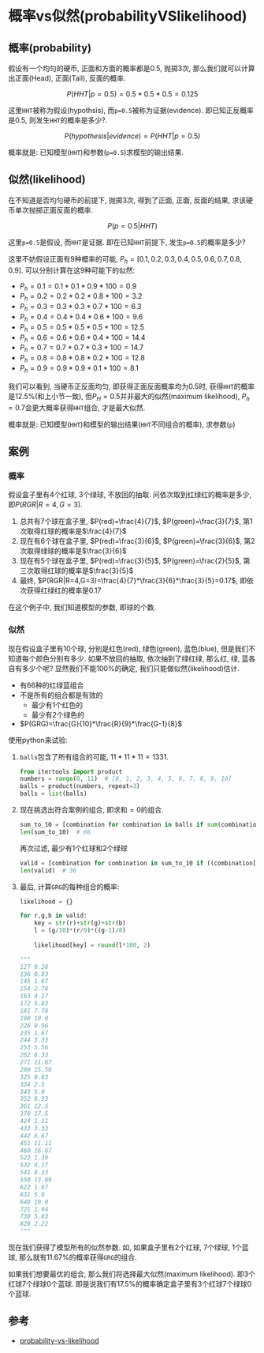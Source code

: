 # 概率vs似然(probabilityVSlikelihood)

## 概率(probability)
假设有一个均匀的硬币, 正面和方面的概率都是0.5, 抛掷3次, 那么我们就可以计算出正面(Head), 正面(Tail), 反面的概率.

$$
P(HHT|p=0.5)= 0.5 * 0.5 * 0.5 = 0.125
$$

这里`HHT`被称为假设(hypothsis), 而`p=0.5`被称为证据(evidence). 即已知正反概率是0.5, 则发生`HHT`的概率是多少?. 

$$
P(hypothesis|evidence) = P(HHT|p=0.5)
$$

概率就是: 已知模型(`HHT`)和参数(`p=0.5`)求模型的输出结果.

## 似然(likelihood)
在不知道是否均匀硬币的前提下, 抛掷3次, 得到了正面, 正面, 反面的结果, 求该硬币单次抛掷正面反面的概率.

$$
P(p=0.5|HHT)
$$

这里`p=0.5`是假设, 而`HHT`是证据. 即在已知`HHT`前提下, 发生`p=0.5`的概率是多少?

这里不妨假设正面有9种概率的可能, $P_h=[0.1, 0.2, 0.3, 0.4, 0.5, 0.6, 0.7, 0.8, 0.9]$. 可以分别计算在这9种可能下的似然:
- $P_h=0.1=0.1*0.1*0.9 * 100= 0.9$
- $P_h=0.2=0.2*0.2*0.8 * 100= 3.2$
- $P_h=0.3=0.3*0.3*0.7 * 100= 6.3$
- $P_h=0.4=0.4*0.4*0.6 * 100= 9.6$
- $P_h=0.5=0.5*0.5*0.5 * 100= 12.5$
- $P_h=0.6=0.6*0.6*0.4 * 100= 14.4$
- $P_h=0.7=0.7*0.7*0.3 * 100= 14.7$
- $P_h=0.8=0.8*0.8*0.2 * 100= 12.8$
- $P_h=0.9=0.9*0.9*0.1 * 100= 8.1$

我们可以看到, 当硬币正反面均匀, 即获得正面反面概率均为0.5时, 获得`HHT`的概率是12.5%(和上小节一致), 但$P_H=0.5$并非最大的似然(maximum likelihood), $P_h=0.7$会更大概率获得`HHT`组合, 才是最大似然.

概率就是: 已知模型(`HHT`)和模型的输出结果(`HHT`不同组合的概率), 求参数(`p`)

## 案例


### 概率

假设盒子里有4个红球, 3个绿球, 不放回的抽取. 问依次取到红绿红的概率是多少, 即$P(RGR|R=4,G=3)$.

1. 总共有7个球在盒子里, $P(red)=\frac{4}{7}$, $P(green)=\frac{3}{7}$, 第1次取得红球的概率是$\frac{4}{7}$
2. 现在有6个球在盒子里, $P(red)=\frac{3}{6}$, $P(green)=\frac{3}{6}$, 第2次取得绿球的概率是$\frac{3}{6}$
3. 现在有5个球在盒子里, $P(red)=\frac{3}{5}$, $P(green)=\frac{2}{5}$, 第三次取得红球的概率是$\frac{3}{5}$
4. 最终, $P(RGR|R=4,G=3)=\frac{4}{7}*\frac{3}{6}*\frac{3}{5}=0.17$, 即依次获得红绿红的概率是0.17

在这个例子中, 我们知道模型的参数, 即球的个数.



### 似然

现在假设盒子里有10个球, 分别是红色(red), 绿色(green), 蓝色(blue), 但是我们不知道每个颜色分别有多少. 如果不放回的抽取, 依次抽到了绿红绿, 那么红, 绿, 蓝各自有多少个呢? 显然我们不能100%的确定, 我们只能做似然(likelihood)估计.

- 有66种的红绿蓝组合
- 不是所有的组合都是有效的
    - 最少有1个红色的
    - 最少有2个绿色的
- $P(GRG)=\frac{G}{10}*\frac{R}{9}*\frac{G-1}{8}$


使用python来试验:
1. `balls`包含了所有组合的可能, $11*11*11=1331$.

    ```python
    from itertools import product
    numbers = range(0, 11)  # [0, 1, 2, 3, 4, 5, 6, 7, 8, 9, 10]
    balls = product(numbers, repeat=3)
    balls = list(balls)
    ```


2. 现在挑选出符合案例的组合, 即求和$=0$的组合.

    ```python
    sum_to_10 = [combination for combination in balls if sum(combination) == 10]
    len(sum_to_10)  # 66
    ```

    再次过滤, 最少有1个红球和2个绿球

    ```python
    valid = [combination for combination in sum_to_10 if ((combination[0]>0) * (combination[1]>1))]
    len(valid)  # 36
    ```

3. 最后, 计算`GRG`的每种组合的概率:

    ```python
    likelihood = {}

    for r,g,b in valid:
        key = str(r)+str(g)+str(b)
        l = (g/10)*(r/9)*((g-1)/8)
        
        likelihood[key] = round(l*100, 2)

    """
    127 0.28
    136 0.83
    145 1.67
    154 2.78
    163 4.17
    172 5.83
    181 7.78
    190 10.0
    226 0.56
    235 1.67
    244 3.33
    253 5.56
    262 8.33
    271 11.67
    280 15.56
    325 0.83
    334 2.5
    343 5.0
    352 8.33
    361 12.5
    370 17.5
    424 1.11
    433 3.33
    442 6.67
    451 11.11
    460 16.67
    523 1.39
    532 4.17
    541 8.33
    550 13.89
    622 1.67
    631 5.0
    640 10.0
    721 1.94
    730 5.83
    820 2.22
    """
    ```

现在我们获得了模型所有的似然参数. 如, 如果盒子里有2个红球, 7个绿球, 1个蓝球, 那么就有11.67%的概率获得`GRG`的组合.

如果我们想要最优的组合, 那么我们将选择最大似然(maximum likelihood). 即3个红球7个绿球0个蓝球. 即是说我们有17.5%的概率确定盒子里有3个红球7个绿球0个蓝球.




## 参考
- [probability-vs-likelihood](https://medium.com/analytics-vidhya/probability-vs-likelihood-873dcfe15df8)






